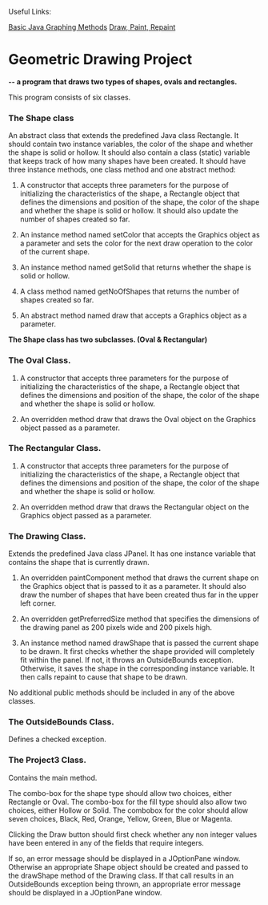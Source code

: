 Useful Links:

[Basic Java Graphing Methods](https://mathbits.com/MathBits/Java/Graphics/GraphingMethods.htm)
[Draw, Paint, Repaint](https://web.stanford.edu/class/archive/cs/cs108/cs108.1092/handouts/27PaintRepaint.pdf)

# Geometric Drawing Project
**-- a program that draws two types of shapes, ovals and rectangles.**

This program consists of six classes. 

### The Shape class
An abstract class that extends the predefined Java class Rectangle. It should contain two
instance variables, the color of the shape and whether the shape is solid or hollow. It should also
contain a class (static) variable that keeps track of how many shapes have been created. It should
have three instance methods, one class method and one abstract method:

1. A constructor that accepts three parameters for the purpose of initializing the
characteristics of the shape, a Rectangle object that defines the dimensions and position
of the shape, the color of the shape and whether the shape is solid or hollow. It should
also update the number of shapes created so far.

2. An instance method named setColor that accepts the Graphics object as a parameter
and sets the color for the next draw operation to the color of the current shape.

3. An instance method named getSolid that returns whether the shape is solid or hollow.

4. A class method named getNoOfShapes that returns the number of shapes created so far.

5. An abstract method named draw that accepts a Graphics object as a parameter.

**The Shape class has two subclasses. (Oval & Rectangular)**

### The Oval Class.

1. A constructor that accepts three parameters for the purpose of initializing the
characteristics of the shape, a Rectangle object that defines the dimensions and position
of the shape, the color of the shape and whether the shape is solid or hollow.

2. An overridden method draw that draws the Oval object on the Graphics object passed as
a parameter.

### The Rectangular Class.

1. A constructor that accepts three parameters for the purpose of initializing the
characteristics of the shape, a Rectangle object that defines the dimensions and position
of the shape, the color of the shape and whether the shape is solid or hollow.

2. An overridden method draw that draws the Rectangular object on the Graphics object
passed as a parameter.

### The Drawing Class.
Extends the predefined Java class JPanel. It has one instance variable that contains the shape that is currently drawn.

1. An overridden paintComponent method that draws the current shape on the Graphics
object that is passed to it as a parameter. It should also draw the number of shapes that
have been created thus far in the upper left corner.

2. An overridden getPreferredSize method that specifies the dimensions of the drawing
panel as 200 pixels wide and 200 pixels high.

3. An instance method named drawShape that is passed the current shape to be drawn. It
first checks whether the shape provided will completely fit within the panel. If not, it
throws an OutsideBounds exception. Otherwise, it saves the shape in the corresponding
instance variable. It then calls repaint to cause that shape to be drawn.

No additional public methods should be included in any of the above classes.

### The OutsideBounds Class. 
Defines a checked exception.

### The Project3 Class.
Contains the main method. 

The combo-box for the shape type should allow two choices, either Rectangle or Oval. 
The combo-box for the fill type should also allow two choices, either Hollow or Solid. The combobox for the color should allow seven choices, Black, Red, Orange, Yellow, Green, Blue or Magenta.

Clicking the Draw button should first check whether any non integer values have been entered in
any of the fields that require integers. 

If so, an error message should be displayed in a JOptionPane window. 
Otherwise an appropriate Shape object should be created and passed to
the drawShape method of the Drawing class. If that call results in an OutsideBounds exception
being thrown, an appropriate error message should be displayed in a JOptionPane window.
